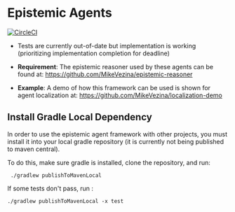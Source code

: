 # Epistemic Agents 
[![CircleCI](https://circleci.com/gh/MikeVezina/epistemic-agents/tree/master.svg?style=svg&circle-token=d7ce6dbdee725382aab008ae3406668de1e409d7)](https://circleci.com/gh/MikeVezina/epistemic-agents/tree/master)

- Tests are currently out-of-date but implementation is working (prioritizing implementation completion for deadline)

- **Requirement**: The epistemic reasoner used by these agents can be found at: https://github.com/MikeVezina/epistemic-reasoner
- **Example**: A demo of how this framework can be used is shown for agent localization at: https://github.com/MikeVezina/localization-demo


## Install Gradle Local Dependency
In order to use the epistemic agent framework with other projects, you must install it into your local gradle repository (it is currently not being published to maven central). 

 To do this, make sure gradle is installed, clone the repository, and run: 
   
     ./gradlew publishToMavenLocal 
   
If some tests don't pass, run :  

    ./gradlew publishToMavenLocal -x test 
 
